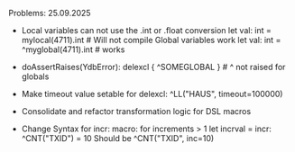 Problems: 25.09.2025

-  Local variables can not use the .int or .float conversion
   let val: int = mylocal(4711).int # Will not compile
   Global variables work
   let val: int = ^myglobal(4711).int # works

-  doAssertRaises(YdbError): delexcl { ^SOMEGLOBAL } # ^ not raised for globals

-  Make timeout value setable for delexcl: ^LL("HAUS", timeout=100000)

- Consolidate and refactor transformation logic for DSL macros

- Change Syntax for incr: macro: for increments > 1
    let incrval = incr: ^CNT("TXID") = 10 
  Should be ^CNT("TXID", inc=10)
